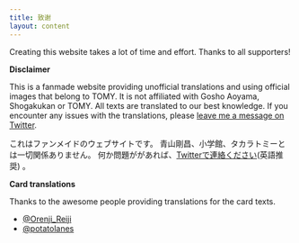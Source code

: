 ```yaml
---
title: 致谢
layout: content
---
```


Creating this website takes a lot of time and effort. Thanks to all supporters!

**Disclaimer**

This is a fanmade website providing unofficial translations and using official images that belong to TOMY.
It is not affiliated with Gosho Aoyama, Shogakukan or TOMY.
All texts are translated to our best knowledge. If you encounter any issues with the translations, please [leave me a message on Twitter](https://twitter.com/saitho95).

これはファンメイドのウェブサイトです。 青山剛昌、小学館、タカラトミーとは一切関係ありません。
何か問題ががあれば、[Twitterで連絡ください](https://twitter.com/saitho95)(英語推奨) 。

**Card translations**

Thanks to the awesome people providing translations for the card texts.

* [@Orenji_Reiji](https://twitter.com/Orenji_Reiji)
* [@potatolanes](https://twitter.com/potatolanes)